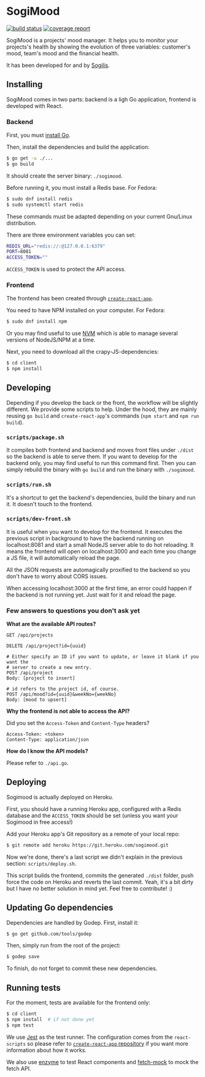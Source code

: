# SogiMood

[![build status](https://framagit.org/sogilis/sogimood/badges/master/build.svg)](https://framagit.org/sogilis/sogimood/commits/master)
[![coverage report](https://framagit.org/sogilis/sogimood/badges/master/coverage.svg)](https://framagit.org/sogilis/sogimood/commits/master)

SogiMood is a projects' mood manager. It helps you to monitor your projects's
health by showing the evolution of three variables: customer's mood, team's
mood and the financial health.

It has been developed for and by [Sogilis](http://sogilis.com).

## Installing

SogiMood comes in two parts: backend is a ligh Go application, frontend is
developed with React.

### Backend

First, you must [install Go](https://golang.org/doc/install).

Then, install the dependencies and build the application:

```bash
$ go get -u ./...
$ go build
```

It should create the server binary: `./sogimood`.

Before running it, you must install a Redis base. For Fedora:

```bash
$ sudo dnf install redis
$ sudo systemctl start redis
```

These commands must be adapted depending on your current Gnu/Linux
distribution.

There are three environment variables you can set:

```bash
REDIS_URL="redis://:@127.0.0.1:6379"
PORT=8081
ACCESS_TOKEN=""
```

`ACCESS_TOKEN` is used to protect the API access.

### Frontend

The frontend has been created through [`create-react-app`](https://github.com/facebookincubator/create-react-app).

You need to have NPM installed on your computer. For Fedora:

```bash
$ sudo dnf install npm
```

Or you may find useful to use [NVM](https://github.com/creationix/nvm) which is
able to manage several versions of NodeJS/NPM at a time.

Next, you need to download all the crapy-JS-dependencies:

```bash
$ cd client
$ npm install
```

## Developing

Depending if you develop the back or the front, the workflow will be slightly
different. We provide some scripts to help. Under the hood, they are mainly
reusing `go build` and `create-react-app`'s commands (`npm start` and `npm run
build`).

### `scripts/package.sh`

It compiles both frontend and backend and moves front files under `./dist` so
the backend is able to serve them. If you want to develop for the backend only,
you may find useful to run this command first. Then you can simply rebuild the
binary with `go build` and run the binary with `./sogimood`.

### `scripts/run.sh`

It's a shortcut to get the backend's dependencies, build the binary and run it.
It doesn't touch to the frontend.

### `scripts/dev-front.sh`

It is useful when you want to develop for the frontend. It executes the
previous script in background to have the backend running on localhost:8081 and
start a small NodeJS server able to do hot reloading. It means the frontend
will open on localhost:3000 and each time you change a JS file, it will
automatically reload the page.

All the JSON requests are automagically proxified to the backend so you don't
have to worry about CORS issues.

When accessing localhost:3000 at the first time, an error could happen if the
backend is not running yet. Just wait for it and reload the page.

### Few answers to questions you don't ask yet

**What are the available API routes?**

```
GET /api/projects

DELETE /api/project?id={uuid}

# Either specify an ID if you want to update, or leave it blank if you want the
# server to create a new entry.
POST /api/project
Body: [project to insert]

# id refers to the project id, of course.
POST /api/mood?id={uuid}&weekNo={weekNo}
Body: [mood to upsert]
```

**Why the frontend is not able to access the API?**

Did you set the `Access-Token` and `Content-Type` headers?

```
Access-Token: <token>
Content-Type: application/json
```

**How do I know the API models?**

Please refer to `./api.go`.

## Deploying

Sogimood is actually deployed on Heroku.

First, you should have a running Heroku app, configured with a Redis database
and the `ACCESS_TOKEN` should be set (unless you want your Sogimood in free
access!)

Add your Heroku app's Git repository as a remote of your local repo:

```bash
$ git remote add heroku https://git.heroku.com/sogimood.git
```

Now we're done, there's a last script we didn't explain in the previous
section: `scripts/deploy.sh`.

This script builds the frontend, commits the generated `./dist` folder, push
force the code on Heroku and reverts the last commit. Yeah, it's a bit dirty
but I have no better solution in mind yet. Feel free to contribute! :)

## Updating Go dependencies

Dependencies are handled by Godep. First, install it:

```bash
$ go get github.com/tools/godep
```

Then, simply run from the root of the project:

```bash
$ godep save
```

To finish, do not forget to commit these new dependencies.

## Running tests

For the moment, tests are available for the frontend only:

```bash
$ cd client
$ npm install  # if not done yet
$ npm test
```

We use [Jest](https://facebook.github.io/jest/) as the test runner. The
configuration comes from the `react-scripts` so please refer to
[`create-react-app` repository](https://github.com/facebookincubator/create-react-app/blob/master/template/README.md#running-tests)
if you want more information about how it works.

We also use [enzyme](http://airbnb.io/enzyme/) to test React components and
[fetch-mock](https://github.com/wheresrhys/fetch-mock) to mock the fetch API.
